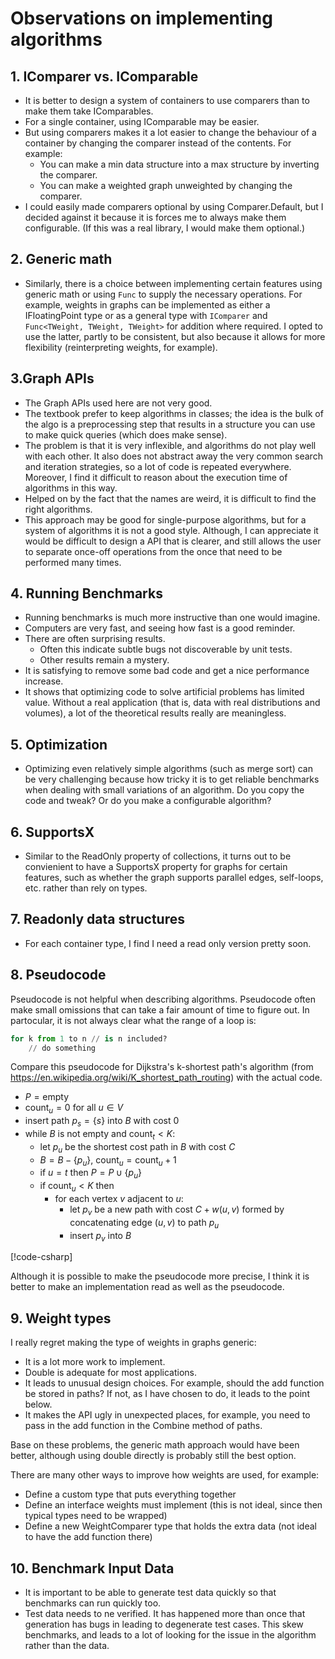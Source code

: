 ﻿# Observations on implementing algorithms

## 1. IComparer vs. IComparable
- It is better  to design a system of containers to use comparers than to make them take IComparables.
- For a single container, using IComparable may be easier.
- But using comparers makes it a lot easier to change the behaviour of a container by changing the comparer instead of 
the contents. For example:
    - You can make a min data structure into a max structure by inverting the comparer.
    - You can make a weighted graph unweighted by changing the comparer.
- I could easily made comparers optional by using Comparer<T>.Default, but I decided against it because it is forces me
to always make them configurable. (If this was a real library, I would make them optional.)

## 2. Generic math
- Similarly, there is a choice between implementing certain features using generic math or using `Func` to supply the 
necessary operations. For example, weights in graphs can be implemented as either a IFloatingPoint type or as a general 
type with `IComparer` and `Func<TWeight, TWeight, TWeight>` for addition where required. I opted to use the latter, partly
to be consistent, but also because it allows for more flexibility (reinterpreting weights, for example).

## 3.Graph APIs
- The Graph APIs used here are not very good.
- The textbook prefer to keep algorithms in classes; the idea is the bulk of the algo is a preprocessing step that 
  results in a structure you can use to make quick queries (which does make sense).
- The problem is that it is very inflexible, and algorithms do not play well with each other. It also does not abstract
away the very common search and iteration strategies, so a lot of code is repeated everywhere. Moreover, I find it 
difficult to reason about the execution time of algorithms in this way.
- Helped on by the fact that the names are weird, it is difficult to find the right algorithms.
- This approach may be good for single-purpose algorithms, but for a system of algorithms it is not a good style.
Although, I can appreciate it would be difficult to design a API that is clearer, and still allows the user to separate
once-off operations from the once that need to be performed many times.

## 4. Running Benchmarks
- Running benchmarks is much more instructive than one would imagine.
- Computers are very fast, and seeing how fast is a good reminder.
- There are often surprising results.
    - Often this indicate subtle bugs not discoverable by unit tests.
    - Other results remain a mystery.
- It is satisfying to remove some bad code and get a nice performance increase.
- It shows that optimizing code to solve artificial problems has limited value. Without a real application (that is, 
data with real distributions and volumes), a lot of the theoretical results really are meaningless.

## 5. Optimization
- Optimizing even relatively simple algorithms (such as merge sort) can be very challenging because how tricky it is to
get reliable benchmarks when dealing with small variations of an algorithm. Do you copy the code and tweak? Or do you 
make a configurable algorithm?

## 6. SupportsX
- Similar to the ReadOnly property of collections, it turns out to be convienient to have a SupportsX property for 
graphs for certain features, such as whether the graph supports parallel edges, self-loops, etc. rather than rely 
on types.

## 7. Readonly data structures
- For each container type, I find I need a read only version pretty soon. 

## 8. Pseudocode
Pseudocode is not helpful when describing algorithms.
Pseudocode often make small omissions that can take a fair amount of time to figure out. In partocular, it is not always clear
what the range of a loop is:
```python
for k from 1 to n // is n included?
    // do something
```

Compare this pseudocode for Dijkstra's k-shortest path's algorithm (from 
https://en.wikipedia.org/wiki/K_shortest_path_routing) with the actual code.

- $P = \text{empty}$
- $\text{count}_u = 0$ for all $u \in V$
- insert path $p_s = \{s\}$ into $B$ with cost $0$
- while $B$ is not empty and $\text{count}_t < K$:
  - let $p_u$ be the shortest cost path in $B$ with cost $C$
  - $B = B - \{p_u\}$, $\text{count}_u = \text{count}_u + 1$
  - if $u = t$ then $P = P \cup \{p_u\}$
  - if $\text{count}_u < K$ then
    - for each vertex $v$ adjacent to $u$:
      - let $p_v$ be a new path with cost $C + w(u, v)$ formed by concatenating edge $(u, v)$ to path $p_u$
      - insert $p_v$ into $B$

[!code-csharp[](../../AlgorithmsSW/EdgeWeightedDigraph/KShortestPaths.cs#PseudoCodeExample)]

Although it is possible to make the pseudocode more precise, I think it is better to make an implementation read as 
well as the pseudocode.

## 9. Weight types
I really regret making the type of weights in graphs generic:
- It is a lot more work to implement. 
- Double is adequate for most applications.
- It leads to unusual design choices. For example, should the add function be stored in paths? If not, as I have chosen 
to do, it leads to the point below.
- It makes the API ugly in unexpected places, for example, you need to pass in the add function in the Combine method of
paths. 

Base on these problems, the generic math approach would have been better, although using double directly is probably 
still the best option. 

There are many other ways to improve how weights are used, for example:
- Define a custom type that puts everything together
- Define an interface weights must implement (this is not ideal, since then typical types need to be wrapped)
- Define a new WeightComparer type that holds the extra data (not ideal to have the add function there)

## 10. Benchmark Input Data
- It is important to be able to generate test data quickly so that benchmarks can run quickly too. 
- Test data needs to ne verified. It has happened more than once that generation has bugs in leading to degenerate test 
cases. This skew benchmarks, and leads to a lot of looking for the issue in the algorithm rather than the data. 
